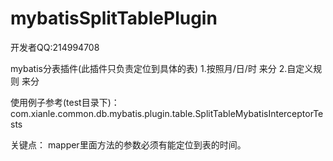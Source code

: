 # mybatisSplitTablePlugin

开发者QQ:214994708

mybatis分表插件(此插件只负责定位到具体的表)
1.按照月/日/时 来分
2.自定义规则 来分


使用例子参考(test目录下)：
com.xianle.common.db.mybatis.plugin.table.SplitTableMybatisInterceptorTests

关键点：
mapper里面方法的参数必须有能定位到表的时间。
